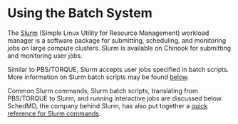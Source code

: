 # Using the Batch System

The [Slurm](https://www.schedmd.com/) \(Simple Linux Utility for Resource Management\) workload manager is a software package for submitting, scheduling, and monitoring jobs on large compute clusters. Slurm is available on Chinook for submitting and monitoring user jobs.

Similar to PBS/TORQUE, Slurm accepts user jobs specified in batch scripts. More information on Slurm batch scripts may be found [below](https://www.gi.alaska.edu/research-computing-systems/hpc/chinook/using-batch-system#batch-scripts).

Common Slurm commands, Slurm batch scripts, translating from PBS/TORQUE to Slurm, and running interactive jobs are discussed below. SchedMD, the company behind Slurm, has also put together a [quick reference for Slurm commands](https://slurm.schedmd.com/pdfs/summary.pdf).

